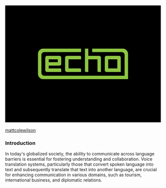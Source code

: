 ![Logo](https://github.com/MosesTheRedSea/echo/blob/main/echo.png)

[mattcolewilson](https://dribbble.com/mattcolewilson)

### Introduction

In today's globalized society, the ability to communicate across language barriers is essential for fostering understanding and collaboration. Voice translation systems, particularly those that convert spoken language into text and subsequently translate that text into another language, are crucial for enhancing communication in various domains, such as tourism, international business, and diplomatic relations.
